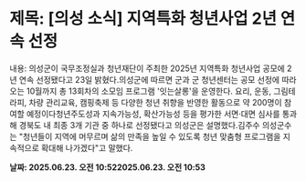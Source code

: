 # **제목: [의성 소식] 지역특화 청년사업 2년 연속 선정**

  내용: 의성군이 국무조정실과 청년재단이 주최한 2025년 지역특화 청년사업 공모에 2년 연속 선정됐다고 23일 밝혔다.의성군에 따르면 군과 군 청년센터는 공모 선정에 따라 오는 10월까지 총 13회차의 소모임 프로그램 '잇는살롱'을 운영한다. 요리, 운동, 그림테라피, 차량 관리교육, 캠핑축제 등 다양한 청년 취향을 반영한 활동으로 약 200명이 참여할 예정이다청년주도성과 지속가능성, 확산가능성 등을 평가한 서면·대면 심사를 통과해 경북도 내 최종 3개 기관 중 하나로 선정됐다고 의성군은 설명했다.김주수 의성군수는 "청년들이 지역에 머무르며 삶의 만족을 높일 수 있도록 청년 맞춤형 프로그램을 지속적으로 확대해 나가겠다"고 말했다.

  **날짜: 2025.06.23. 오전 10:522025.06.23. 오전 10:53**